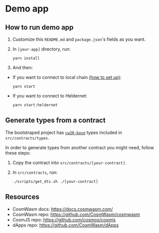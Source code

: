 # Demo app

## How to run demo app

1. Customize this `README.md` and `package.json`'s fields as you want.

2. In `[your-app]` directory, run:

   ```shell
   yarn install
   ```

3. And then:

- If you want to connect to local chain [(how to set up)](https://docs.cosmwasm.com/getting-started/setting-env.html#run-local-node-optional):
  ```shell
  yarn start
  ```
- If you want to connect to Heldernet:
  ```shell
  yarn start:heldernet
  ```

## Generate types from a contract

The bootstraped project has [`cw20-base`](https://github.com/CosmWasm/cosmwasm-plus/tree/master/contracts/cw20-base) types included in `src/contracts/types`.

In order to generate types from another contract you might need, follow these steps:

1. Copy the contract into `src/contracts/[your-contract]`.

2. In `src/contracts`, run:

   ```shell
   ./scripts/get_dts.sh ./[your-contract]
   ```

## Resources

- CosmWasm docs: https://docs.cosmwasm.com/
- CosmWasm repo: https://github.com/CosmWasm/cosmwasm
- CosmJS repo: https://github.com/cosmos/cosmjs
- dApps repo: https://github.com/CosmWasm/dApps
